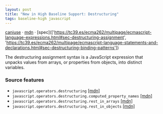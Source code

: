 ```yaml
---
layout: post
title: "New in High Baseline Support: Destructuring"
tags: baseline-high javascript
---
```


[caniuse](https://caniuse.com/?search=destructuring) · [mdn](https://developer.mozilla.org/en-US/search?q=Destructuring) · [spec](['https://tc39.es/ecma262/multipage/ecmascript-language-expressions.html#sec-destructuring-assignment', 'https://tc39.es/ecma262/multipage/ecmascript-language-statements-and-declarations.html#sec-destructuring-binding-patterns'])

The destructuring assignment syntax is a JavaScript expression that unpacks values from arrays, or properties from objects, into distinct variables.

### Source features

- ``javascript.operators.destructuring`` [[mdn]](https://developer.mozilla.org/en-US/search?q=javascript.operators.destructuring)
- ``javascript.operators.destructuring.computed_property_names`` [[mdn]](https://developer.mozilla.org/en-US/search?q=javascript.operators.destructuring.computed_property_names)
- ``javascript.operators.destructuring.rest_in_arrays`` [[mdn]](https://developer.mozilla.org/en-US/search?q=javascript.operators.destructuring.rest_in_arrays)
- ``javascript.operators.destructuring.rest_in_objects`` [[mdn]](https://developer.mozilla.org/en-US/search?q=javascript.operators.destructuring.rest_in_objects)
